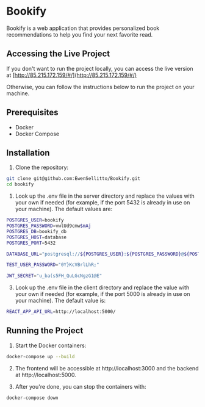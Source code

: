 # Bookify

Bookify is a web application that provides personalized book recommendations to help you find your next favorite read.

## Accessing the Live Project

If you don't want to run the project locally, you can access the live version at [http://85.215.172.159/#/](http://85.215.172.159/#/)

Otherwise, you can follow the instructions below to run the project on your machine.

## Prerequisites

- Docker
- Docker Compose

## Installation

1. Clone the repository:

```sh
git clone git@github.com:EwenSellitto/Bookify.git
cd bookify
```

1. Look up the .env file in the server directory and replace the values with your own if needed (for example, if the port 5432 is already in use on your machine). The default values are:

```sh
POSTGRES_USER=bookify
POSTGRES_PASSWORD=vwlUd9cmw$mAj
POSTGRES_DB=bookify_db
POSTGRES_HOST=database
POSTGRES_PORT=5432

DATABASE_URL="postgresql://${POSTGRES_USER}:${POSTGRES_PASSWORD}@${POSTGRES_HOST}:${POSTGRES_PORT}/${POSTGRES_DB}?schema=public"

TEST_USER_PASSWORD="0Y}KcVBrlLhR;"

JWT_SECRET="u_ba(s5FH_QuLGcNgzG1@E"
```

3. Look up the .env file in the client directory and replace the value with your own if needed (for example, if the port 5000 is already in use on your machine). The default value is:

```sh
REACT_APP_API_URL=http://localhost:5000/
```

## Running the Project

1. Start the Docker containers:

```sh
docker-compose up --build
```

2. The frontend will be accessible at http://localhost:3000 and the backend at http://localhost:5000.

3. After you're done, you can stop the containers with:

```sh
docker-compose down
```
